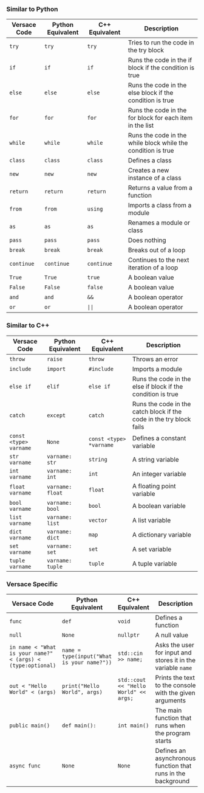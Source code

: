 ### Similar to Python
Versace Code | Python Equivalent | C++ Equivalent | Description
---|---|---|---
`try` | `try` | `try` | Tries to run the code in the try block
`if` | `if` | `if` | Runs the code in the if block if the condition is true
`else` | `else` | `else` | Runs the code in the else block if the condition is true
`for` | `for` | `for` | Runs the code in the for block for each item in the list
`while` | `while` | `while` | Runs the code in the while block while the condition is true
`class` | `class` | `class` | Defines a class
`new` | `new` | `new` | Creates a new instance of a class
`return` | `return` | `return` | Returns a value from a function
`from` | `from` | `using` | Imports a class from a module
`as` | `as` | `as` | Renames a module or class
`pass` | `pass` | `pass` | Does nothing
`break` | `break` | `break` | Breaks out of a loop
`continue` | `continue` | `continue` | Continues to the next iteration of a loop
`True` | `True` | `true` | A boolean value
`False` | `False` | `false` | A boolean value
`and` | `and` | `&&` | A boolean operator 
`or` | `or` | `\|\|` | A boolean operator

### Similar to C++
Versace Code | Python Equivalent | C++ Equivalent | Description
---|---|---|---
`throw` | `raise` | `throw` | Throws an error
`include` | `import` | `#include` | Imports a module
`else if` | `elif` | `else if` | Runs the code in the else if block if the condition is true
`catch` | `except` | `catch` | Runs the code in the catch block if the code in the try block fails
`const <type> varname` | `None` | `const <type> *varname` | Defines a constant variable
`str varname` | `varname: str` | `string` | A string variable
`int varname` | `varname: int` | `int` | An integer variable
`float varname` | `varname: float` | `float` | A floating point variable
`bool varname` | `varname: bool` | `bool` | A boolean variable
`list varname` | `varname: list` | `vector` | A list variable
`dict varname` | `varname: dict` | `map` | A dictionary variable
`set varname` | `varname: set` | `set` | A set variable
`tuple varname` | `varname: tuple` | `tuple` | A tuple variable

### Versace Specific
Versace Code | Python Equivalent | C++ Equivalent | Description
---|---|---|---
`func` | `def` | `void` | Defines a function
`null` | `None` | `nullptr` | A null value
`in name < "What is your name?" < (args) < (type:optional)` | `name = type(input("What is your name?"))` | `std::cin >> name;` | Asks the user for input and stores it in the variable `name`
`out < "Hello World" < (args)` | `print("Hello World", args)` | `std::cout << "Hello World" << args;` | Prints the text to the console with the given arguments
`public main()` | `def main():` | `int main()` | The main function that runs when the program starts
`async func` | `None` | `None` | Defines an asynchronous function that runs in the background
